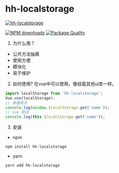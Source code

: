 # hh-localstorage

[![hh-localstorage](https://img.shields.io/npm/v/hh-localstorage.svg)](https://www.npmjs.com/package/hh-localstorage)
[^_^]:
[![NPM downloads](http://img.shields.io/npm/dm/hh-localstorage.svg)](https://npmjs.com/package/hh-localstorage)
[![Package Quality](http://npm.shields.com/packagequality/hh-localstorage.svg)](http://packagequality.com/#?package=hh-localstorage)

1. 为什么用？

 * 公共方法抽离
 * 使用方便
 * 模块化
 * 易于维护

2. 如何使用?
在vue中可以使用，像挂载其他ui库一样。
 ```js
 import localStorage from 'hh-localstorage';
 Vue.use(localStorage);
 // 普通用法
 console.log(window.$localStorage.get('name'));
 // vue 用法
 console.log(this.$localStorage.get('name'));
 ```

3. 安装

  * npm

  `npm install hh-localstorage`

  * yarn

  `yarn add hh-localstorage`
